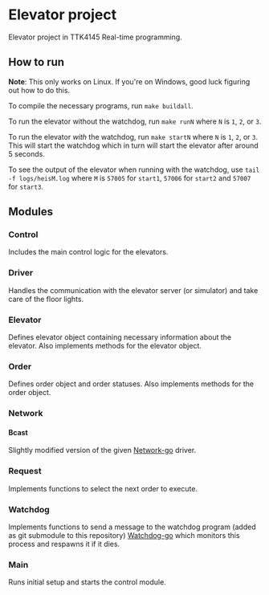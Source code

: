 # Elevator project
Elevator project in TTK4145 Real-time programming. 

## How to run 
**Note**: This only works on Linux. If you're on Windows, good luck figuring out how to do this. 

To compile the necessary programs, run `make buildall`. 

To run the elevator without the watchdog, run `make runN` where `N` is `1`, `2`, or `3`. 

To run the elevator _with_ the watchdog, run `make startN` where `N` is `1`, `2`, or `3`. This will start the watchdog which in turn will start the elevator after around 5 seconds.

To see the output of the elevator when running with the watchdog, use `tail -f logs/heisM.log` where `M` is `57005` for `start1`, `57006` for `start2` and `57007` for `start3`. 

## Modules
### Control
Includes the main control logic for the elevators. 

### Driver
Handles the communication with the elevator server (or simulator) and take care of the floor lights.

### Elevator
Defines elevator object containing necessary information about the elevator. Also implements methods for the elevator object. 

### Order
Defines order object and order statuses. Also implements methods for the order object.

### Network
#### Bcast
Slightly modified version of the given [Network-go](https://github.com/TTK4145/Network-go) driver.

### Request
Implements functions to select the next order to execute.

### Watchdog
Implements functions to send a message to the watchdog program (added as git submodule to this repository) [Watchdog-go](./watchdog-go-submod/README.md) which monitors this process and respawns it if it dies.

### Main
Runs initial setup and starts the control module. 
